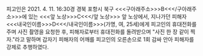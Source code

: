 피고인은 2021. 4. 11. 16:30경 경북 포항시 북구 <<<구아래주소>>>B<<</구아래주소>>>에 있는 <<<앞 노상>>>C<<</앞 노상>>> 앞 노상에서, 지나가던 피해자 <<<내국인이름>>>D<<</내국인이름>>>(가명, 여, 25세)에게 피고인의 휴대전화를 주며 사진 촬영을 요청한 후, 피해자로부터 휴대전화를 돌려받으며 "사진 한 장 같이 찍자."라고 말하며 갑자기 피해자의 어깨를 피고인의 오른손으로 1회 감싸 안아 피해자를 강제로 추행하였다.